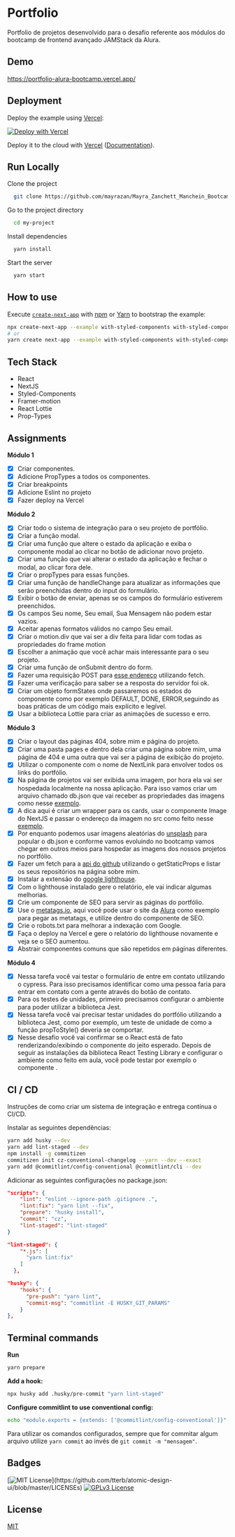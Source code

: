 # Portfolio

Portfolio de projetos desenvolvido para o desafio referente aos módulos do bootcamp de frontend avançado JAMStack da Alura.

## Demo

https://portfolio-alura-bootcamp.vercel.app/

## Deployment

Deploy the example using [Vercel](https://vercel.com?utm_source=github&utm_medium=readme&utm_campaign=next-example):

[![Deploy with Vercel](https://vercel.com/button)](https://vercel.com/new/git/external?repository-url=https://github.com/vercel/next.js/tree/canary/examples/with-styled-components&project-name=with-styled-components&repository-name=with-styled-components)

Deploy it to the cloud with [Vercel](https://vercel.com/new?utm_source=github&utm_medium=readme&utm_campaign=next-example) ([Documentation](https://nextjs.org/docs/deployment)).

## Run Locally

Clone the project

```bash
  git clone https://github.com/mayrazan/Mayra_Zanchett_Manchein_BootcampFrontendAlura.git
```

Go to the project directory

```bash
  cd my-project
```

Install dependencies

```bash
  yarn install
```

Start the server

```bash
  yarn start
```

## How to use

Execute [`create-next-app`](https://github.com/vercel/next.js/tree/canary/packages/create-next-app) with [npm](https://docs.npmjs.com/cli/init) or [Yarn](https://yarnpkg.com/lang/en/docs/cli/create/) to bootstrap the example:

```bash
npx create-next-app --example with-styled-components with-styled-components-app
# or
yarn create next-app --example with-styled-components with-styled-components-app
```

## Tech Stack

- React
- NextJS
- Styled-Components
- Framer-motion
- React Lottie
- Prop-Types

## Assignments

**Módulo 1**

- [x] Criar componentes.
- [x] Adicione PropTypes a todos os componentes.
- [x] Criar breakpoints
- [x] Adicione Eslint no projeto
- [x] Fazer deploy na Vercel

**Módulo 2**

- [x] Criar todo o sistema de integração para o seu projeto de portfólio.
- [x] Criar a função modal.
- [x] Criar uma função que altere o estado da aplicação e exiba o componente modal ao clicar no botão de adicionar novo projeto.
- [x] Criar uma função que vai alterar o estado da aplicação e fechar o modal, ao clicar fora dele.
- [x] Criar o propTypes para essas funções.
- [x] Criar uma função de handleChange para atualizar as informações que serão preenchidas dentro do input do formulário.
- [x] Exibir o botão de enviar, apenas se os campos do formulário estiverem preenchidos.
- [x] Os campos Seu nome, Seu email, Sua Mensagem não podem estar vazios.
- [x] Aceitar apenas formatos válidos no campo Seu email.
- [X] Criar o motion.div que vai ser a div feita para lidar com todas as propriedades do frame motion
- [x] Escolher a animação que você achar mais interessante para o seu projeto.
- [x] Criar uma função de onSubmit dentro do form.
- [x] Fazer uma requisição POST para [esse endereço](https://contact-form-api-jamstack.herokuapp.com/message) utilizando fetch.
- [x] Fazer uma verificação para saber se a resposta do servidor foi ok.
- [x] Criar um objeto formStates onde passaremos os estados do componente como por exemplo DEFAULT, DONE, ERROR,seguindo as boas práticas de um código mais explícito e legível.
- [x] Usar a biblioteca Lottie para criar as animações de sucesso e erro.

**Módulo 3**

- [x] Criar o layout das páginas 404, sobre mim e página do projeto.
- [x] Criar uma pasta pages e dentro dela criar uma página sobre mim, uma página de 404 e uma outra que vai ser a página de exibição do projeto.
- [x] Utilizar o componente com o nome de NextLink para envolver todos os links do portfólio.
- [x] Na página de projetos vai ser exibida uma imagem, por hora ela vai ser hospedada localmente na nossa aplicação. Para isso vamos criar um arquivo chamado db.json que vai receber as propriedades das imagens como nesse [exemplo](https://github.com/JulianaAmoasei/teste-json-local/blob/main/db.json).
- [x] A dica aqui é criar um wrapper para os cards, usar o componente Image do NextJS e passar o endereço da imagem no src como feito nesse [exemplo](https://github.com/JulianaAmoasei/teste-json-local/blob/main/src/components/ProjectCard/index.js).
- [x] Por enquanto podemos usar imagens aleatórias do [unsplash](https://unsplash.com/) para popular o db.json e conforme vamos evoluindo no bootcamp vamos chegar em outros meios para hospedar as imagens dos nossos projetos no portfólio.
- [x] Fazer um fetch para a [api do github](https://docs.github.com/en/rest/reference/users) utilizando o getStaticProps e listar os seus repositórios na página sobre mim.
- [x] Instalar a extensão do [google lighthouse](https://chrome.google.com/webstore/detail/lighthouse/blipmdconlkpinefehnmjammfjpmpbjk?hl=pt).
- [x] Com o lighthouse instalado gere o relatório, ele vai indicar algumas melhorias.
- [x] Crie um componente de SEO para servir as páginas do portfólio.
- [x] Use o [metatags.io](https://metatags.io), aqui você pode usar o site da [Alura](www.alura.com.br) como exemplo para pegar as metatags, e utilize dentro do componente de SEO.
- [x] Crie o robots.txt para melhorar a indexação com Google.
- [x] Faça o deploy na Vercel e gere o relatório do lighthouse novamente e veja se o SEO aumentou.
- [x] Abstrair componentes comuns que são repetidos em páginas diferentes.

**Módulo 4**

- [x] Nessa tarefa você vai testar o formulário de entre em contato utilizando o cypress. Para isso precisamos identificar como uma pessoa faria para entrar em contato com a gente através do botão de contato.
- [x] Para os testes de unidades, primeiro precisamos configurar o ambiente para poder utilizar a biblioteca Jest.
- [x] Nessa tarefa você vai precisar testar unidades do portfólio utilizando a biblioteca Jest, como por exemplo, um teste de unidade de como a função propToStyle() deveria se comportar.
- [x] Nesse desafio você vai confirmar se o React está de fato renderizando/exibindo o componente do jeito esperado. Depois de seguir as instalações da biblioteca React Testing Library e configurar o ambiente como feito em aula, você pode testar por exemplo o componente <TextField />.

## CI / CD

Instruções de como criar um sistema de integração e entrega contínua o CI/CD.

Instalar as seguintes dependências:

```bash
yarn add husky --dev
yarn add lint-staged --dev
npm install -g commitizen
commitizen init cz-conventional-changelog --yarn --dev --exact
yarn add @commitlint/config-conventional @commitlint/cli --dev
```

Adicionar as seguintes configurações no package.json:

```json
"scripts": {
    "lint": "eslint --ignore-path .gitignore .",
    "lint:fix": "yarn lint --fix",
    "prepare": "husky install",
    "commit": "cz",
    "lint-staged": "lint-staged"
}

"lint-staged": {
    "*.js": [
      "yarn lint:fix"
    ]
  },

"husky": {
    "hooks": {
      "pre-push": "yarn lint",
      "commit-msg": "commitlint -E HUSKY_GIT_PARAMS"
    }
},
```

## Terminal commands

**Run**

```bash
yarn prepare
```

**Add a hook:**

```bash
npx husky add .husky/pre-commit "yarn lint-staged"
```

**Configure commitlint to use conventional config:**

```bash
echo "module.exports = {extends: ['@commitlint/config-conventional']}" > commitlint.config.js
```

Para utilizar os comandos configurados, sempre que for commitar algum arquivo utilize `yarn commit` ao invés de `git commit -m "mensagem"`.

## Badges

[![MIT License](https://img.shields.io/apm/l/atomic-design-ui.svg?)](https://github.com/tterb/atomic-design-ui/blob/master/LICENSEs)
[![GPLv3 License](https://img.shields.io/badge/License-GPL%20v3-yellow.svg)](https://opensource.org/licenses/)

## License

[MIT](https://choosealicense.com/licenses/mit/)
